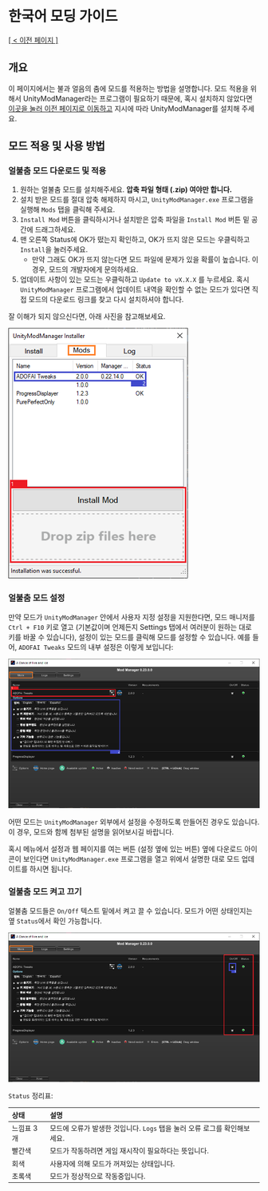 # 한국어 모딩 가이드
<ins>[[ < 이전 페이지 ]](./use-1.md)</ins>

## 개요
    
이 페이지에서는 불과 얼음의 춤에 모드를 적용하는 방법을 설명합니다. 모드 적용을 위해서 UnityModManager라는 프로그램이 필요하기 때문에, 혹시 설치하지 않았다면 [이곳을 눌러 이전 페이지로 이동하고](./use-1.md) 지시에 따라 UnityModManager를 설치해 주세요.
   
## 모드 적용 및 사용 방법

### 얼불춤 모드 다운로드 및 적용

1. 원하는 얼불춤 모드를 설치해주세요. **압축 파일 형태 (.zip) 여야만 합니다.**
2. 설치 받은 모드를 절대 압축 해제하지 마시고, `UnityModManager.exe` 프로그램을 실행해 `Mods` 탭을 클릭해 주세요.
3. `Install Mod` 버튼을 클릭하시거나 설치받은 압축 파일을 `Install Mod` 버튼 밑 공간에 드래그하세요.
4. 맨 오른쪽 Status에 OK가 떴는지 확인하고, OK가 뜨지 않은 모드는 우클릭하고 `Install`을 눌러주세요.
    * 만약 그래도 OK가 뜨지 않는다면 모드 파일에 문제가 있을 확률이 높습니다. 이 경우, 모드의 개발자에게 문의하세요.
5. 업데이트 사항이 있는 모드는 우클릭하고 `Update to vX.X.X` 를 누르세요. 혹시 `UnityModManager` 프로그램에서 업데이트 내역을 확인할 수 없는 모드가 있다면 직접 모드의 다운로드 링크를 찾고 다시 설치하셔야 합니다.

잘 이해가 되지 않으신다면, 아래 사진을 참고해보세요.

![](./resources/use-2/image1.png)

### 얼불춤 모드 설정

만약 모드가 `UnityModManager` 안에서 사용자 지정 설정을 지원한다면, 모드 매니저를 `Ctrl + F10` 키로 열고 (기본값이며 언제든지 Settings 탭에서 여러분이 원하는 대로 키를 바꿀 수 있습니다), 설정이 있는 모드를 클릭해 모드를 설정할 수 있습니다. 예를 들어, `ADOFAI Tweaks` 모드의 내부 설정은 이렇게 보입니다:

![](./resources/use-2/image2.png)

어떤 모드는 `UnityModManager` 외부에서 설정을 수정하도록 만들어진 경우도 있습니다. 이 경우, 모드와 함께 첨부된 설명을 읽어보시길 바랍니다.

혹시 메뉴에서 설정과 웹 페이지를 여는 버튼 (설정 옆에 있는 버튼) 옆에 다운로드 아이콘이 보인다면 `UnityModManager.exe` 프로그램을 열고 위에서 설명한 대로 모드 업데이트를 하시면 됩니다.

### 얼불춤 모드 켜고 끄기

얼불춤 모드들은 `On/Off` 텍스트 밑에서 켜고 끌 수 있습니다. 모드가 어떤 상태인지는 옆 `Status`에서 확인 가능합니다.

![](./resources/use-2/image3.png)

`Status` 정리표:

| 상태       | 설명                                                                      |
|:-----------|:--------------------------------------------------------------------------|
| 느낌표 3개 | 모드에 오류가 발생한 것입니다. `Logs` 탭을 눌러 오류 로그를 확인해보세요. |
| 빨간색     | 모드가 작동하려면 게임 재시작이 필요하다는 뜻입니다.                      |
| 회색       | 사용자에 의해 모드가 꺼져있는 상태입니다.                                 |
| 초록색     | 모드가 정상적으로 작동중입니다.                                           |
